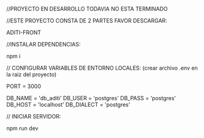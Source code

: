 //PROYECTO EN DESARROLLO TODAVIA NO ESTA TERMINADO

//ESTE PROYECTO CONSTA DE 2 PARTES FAVOR DESCARGAR:

ADITI-FRONT
 
//INSTALAR DEPENDENCIAS:

npm i 

// CONFIGURAR VARIABLES DE ENTORNO LOCALES: (crear archivo .env en la raiz del proyecto)

PORT = 3000

DB_NAME = 'db_aditi'
DB_USER = 'postgres'
DB_PASS = 'postgres'
DB_HOST = 'localhost'
DB_DIALECT = 'postgres'

// INICIAR SERVIDOR:

npm run dev